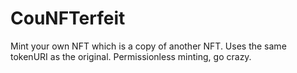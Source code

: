 # CouNFTerfeit

Mint your own NFT which is a copy of another NFT. Uses the same tokenURI as the original. Permissionless minting, go crazy.
